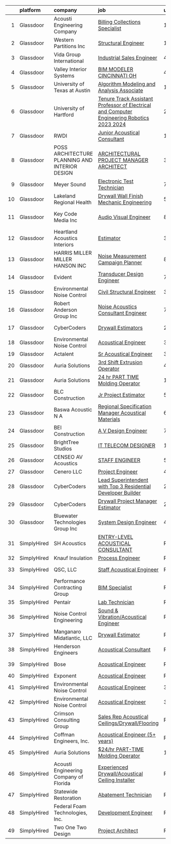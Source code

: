 

|    | platform    | company                                          | job                                                                                                                                                                                                                                                                                                                                                                                                                                                                                                                                                                                                                                                                                                                                                                                                                                                                                                                                                                                                                                                                                                                                                                                                                                                                                                                                                                                                                 | update_time   | location              |
|---:|:------------|:-------------------------------------------------|:--------------------------------------------------------------------------------------------------------------------------------------------------------------------------------------------------------------------------------------------------------------------------------------------------------------------------------------------------------------------------------------------------------------------------------------------------------------------------------------------------------------------------------------------------------------------------------------------------------------------------------------------------------------------------------------------------------------------------------------------------------------------------------------------------------------------------------------------------------------------------------------------------------------------------------------------------------------------------------------------------------------------------------------------------------------------------------------------------------------------------------------------------------------------------------------------------------------------------------------------------------------------------------------------------------------------------------------------------------------------------------------------------------------------|:--------------|:----------------------|
|  1 | Glassdoor   | Acousti Engineering Company                      | [Billing   Collections Specialist](https://www.glassdoor.com/partner/jobListing.htm?pos=122&ao=1136043&s=58&guid=0000018311b8e4fe8304f1cf244e5429&src=GD_JOB_AD&t=SR&vt=w&ea=1&cs=1_5fc0b5f5&cb=1662449673793&jobListingId=1008096473604&jrtk=3-0-1gc8rhp95jc8m801-1gc8rhp9n2cgp000-ae562c08abbb0794-)                                                                                                                                                                                                                                                                                                                                                                                                                                                                                                                                                                                                                                                                                                                                                                                                                                                                                                                                                                                                                                                                                                              | 10d           | Orlando, FL           |
|  2 | Glassdoor   | Western Partitions  Inc                          | [Structural Engineer](https://www.glassdoor.com/partner/jobListing.htm?pos=121&ao=1136043&s=58&guid=0000018311b8e4fe8304f1cf244e5429&src=GD_JOB_AD&t=SR&vt=w&ea=1&cs=1_d49ec4d8&cb=1662449673793&jobListingId=1008089031443&jrtk=3-0-1gc8rhp95jc8m801-1gc8rhp9n2cgp000-c55abb4bb837984d-)                                                                                                                                                                                                                                                                                                                                                                                                                                                                                                                                                                                                                                                                                                                                                                                                                                                                                                                                                                                                                                                                                                                           | 13d           | Portland, OR          |
|  3 | Glassdoor   | Vida Group International                         | [Industrial Sales Engineer](https://www.glassdoor.com/partner/jobListing.htm?pos=107&ao=1110586&s=58&guid=0000018311b8e4fe8304f1cf244e5429&src=GD_JOB_AD&t=SR&vt=w&ea=1&cs=1_4466ed12&cb=1662449673792&jobListingId=1008111180203&cpc=723ADC3DFE402989&jrtk=3-0-1gc8rhp95jc8m801-1gc8rhp9n2cgp000-45ea590a11d36c19--6NYlbfkN0BKh1GfjG2GgaweCGwRilhKqgQKQyGWwoUkATQ-Al_G5lMZaAAyGkry29crxpYVDw2smx5vOMK2DdRc0hXkJn9mO1yeXw5Z4yiHqiKVai_-9oyhLah3zUuXSCNkcEtYyU_QDCB191cXXHETPAK-xCWV0Oc6TCALtN7vd5YSsFzsLKy4_Kyy-Cm-6k8bjFeVc2EZsYSwRp_Iv72v3VVJ23p0HMbslHiCy0jynPblU4Bg31dIYn9h3zdni52kOAbIsYSvLGyvrO1C2j4-h4RzTwQSs072W-ioiPD_jMdk5q1SIIe2Ug5F84_fnxjWTMwYIA8kGf0gVwouJu5hcvM3uWfzNQ98O2VcAzdJUEZ1YZ9sVMP7Wa2cWwDdKyg5KdfP-HKWm0SPefQJQB-EDZJQI_aPSpWCE0zjXNxu0UJq6v7Qg5XrUjnCPC6uiUG6QmkuvRPx3X9sbFMWJfFSzlpxUxz2ohHfb55POsrq4ys2nQtFhLGX5dTGqEPbXjAPJe2WcSk%3D)                                                                                                                                                                                                                                                                                                                                                                                                                                                                                                                                                  | 4d            | Texas                 |
|  4 | Glassdoor   | Valley Interior Systems                          | [BIM MODELER  CINCINNATI  OH](https://www.glassdoor.com/partner/jobListing.htm?pos=128&ao=1136043&s=58&guid=0000018311b8e4fe8304f1cf244e5429&src=GD_JOB_AD&t=SR&vt=w&ea=1&cs=1_9c02dba2&cb=1662449673794&jobListingId=1008110216426&jrtk=3-0-1gc8rhp95jc8m801-1gc8rhp9n2cgp000-e6d99eb67944afce-)                                                                                                                                                                                                                                                                                                                                                                                                                                                                                                                                                                                                                                                                                                                                                                                                                                                                                                                                                                                                                                                                                                                   | 4d            | Cincinnati, OH        |
|  5 | Glassdoor   | University of Texas at Austin                    | [Algorithm Modeling and Analysis Associate](https://www.glassdoor.com/partner/jobListing.htm?pos=111&ao=1136043&s=58&guid=0000018311b8e4fe8304f1cf244e5429&src=GD_JOB_AD&t=SR&vt=w&cs=1_631a59e1&cb=1662449673792&jobListingId=1008091095053&jrtk=3-0-1gc8rhp95jc8m801-1gc8rhp9n2cgp000-8679523b03c50c2e-)                                                                                                                                                                                                                                                                                                                                                                                                                                                                                                                                                                                                                                                                                                                                                                                                                                                                                                                                                                                                                                                                                                          | 12d           | Austin, TX            |
|  6 | Glassdoor   | University of Hartford                           | [Tenure Track Assistant Professor of Electrical and Computer Engineering  Robotics   2023 2024 ](https://www.glassdoor.com/partner/jobListing.htm?pos=115&ao=1136043&s=58&guid=0000018311b8e4fe8304f1cf244e5429&src=GD_JOB_AD&t=SR&vt=w&cs=1_f089b916&cb=1662449673793&jobListingId=1008115321804&jrtk=3-0-1gc8rhp95jc8m801-1gc8rhp9n2cgp000-bc0c8d21b4a7b663-)                                                                                                                                                                                                                                                                                                                                                                                                                                                                                                                                                                                                                                                                                                                                                                                                                                                                                                                                                                                                                                                     | 2d            | West Hartford, CT     |
|  7 | Glassdoor   | RWDI                                             | [Junior Acoustical Consultant](https://www.glassdoor.com/partner/jobListing.htm?pos=114&ao=1136043&s=58&guid=0000018311b8e4fe8304f1cf244e5429&src=GD_JOB_AD&t=SR&vt=w&cs=1_16191bb4&cb=1662449673793&jobListingId=1008095710419&jrtk=3-0-1gc8rhp95jc8m801-1gc8rhp9n2cgp000-07c089a257a0174e-)                                                                                                                                                                                                                                                                                                                                                                                                                                                                                                                                                                                                                                                                                                                                                                                                                                                                                                                                                                                                                                                                                                                       | 11d           | Los Angeles, CA       |
|  8 | Glassdoor   | POSS ARCHITECTURE   PLANNING AND INTERIOR DESIGN | [ARCHITECTURAL PROJECT MANAGER ARCHITECT](https://www.glassdoor.com/partner/jobListing.htm?pos=127&ao=1136043&s=58&guid=0000018311b8e4fe8304f1cf244e5429&src=GD_JOB_AD&t=SR&vt=w&cs=1_e28f4cfb&cb=1662449673794&jobListingId=1008114320734&jrtk=3-0-1gc8rhp95jc8m801-1gc8rhp9n2cgp000-b76d6930555d0c46-)                                                                                                                                                                                                                                                                                                                                                                                                                                                                                                                                                                                                                                                                                                                                                                                                                                                                                                                                                                                                                                                                                                            | 3d            | Aspen, CO             |
|  9 | Glassdoor   | Meyer Sound                                      | [Electronic Test Technician](https://www.glassdoor.com/partner/jobListing.htm?pos=119&ao=1136043&s=58&guid=0000018311b8e4fe8304f1cf244e5429&src=GD_JOB_AD&t=SR&vt=w&ea=1&cs=1_7b88b737&cb=1662449673793&jobListingId=1008102545954&jrtk=3-0-1gc8rhp95jc8m801-1gc8rhp9n2cgp000-0240b5136e0e84ff-)                                                                                                                                                                                                                                                                                                                                                                                                                                                                                                                                                                                                                                                                                                                                                                                                                                                                                                                                                                                                                                                                                                                    | 7d            | Berkeley, CA          |
| 10 | Glassdoor   | Lakeland Regional Health                         | [Drywall Wall Finish Mechanic   Engineering](https://www.glassdoor.com/partner/jobListing.htm?pos=113&ao=1136043&s=58&guid=0000018311b8e4fe8304f1cf244e5429&src=GD_JOB_AD&t=SR&vt=w&ea=1&cs=1_a4ee147f&cb=1662449673793&jobListingId=1008105991833&jrtk=3-0-1gc8rhp95jc8m801-1gc8rhp9n2cgp000-b499d157572859d4-)                                                                                                                                                                                                                                                                                                                                                                                                                                                                                                                                                                                                                                                                                                                                                                                                                                                                                                                                                                                                                                                                                                    | 5d            | Lakeland, FL          |
| 11 | Glassdoor   | Key Code Media  Inc                              | [Audio Visual Engineer](https://www.glassdoor.com/partner/jobListing.htm?pos=118&ao=1136043&s=58&guid=0000018311b8e4fe8304f1cf244e5429&src=GD_JOB_AD&t=SR&vt=w&ea=1&cs=1_cba21136&cb=1662449673793&jobListingId=1008099030100&jrtk=3-0-1gc8rhp95jc8m801-1gc8rhp9n2cgp000-7b5cc27cc7ead39e-)                                                                                                                                                                                                                                                                                                                                                                                                                                                                                                                                                                                                                                                                                                                                                                                                                                                                                                                                                                                                                                                                                                                         | 8d            | San Francisco, CA     |
| 12 | Glassdoor   | Heartland Acoustics   Interiors                  | [Estimator](https://www.glassdoor.com/partner/jobListing.htm?pos=124&ao=1136043&s=58&guid=0000018311b8e4fe8304f1cf244e5429&src=GD_JOB_AD&t=SR&vt=w&ea=1&cs=1_6ba67bdf&cb=1662449673794&jobListingId=1008114177094&jrtk=3-0-1gc8rhp95jc8m801-1gc8rhp9n2cgp000-43bd8547d59ceb82-)                                                                                                                                                                                                                                                                                                                                                                                                                                                                                                                                                                                                                                                                                                                                                                                                                                                                                                                                                                                                                                                                                                                                     | 3d            | Carlsbad, CA          |
| 13 | Glassdoor   | HARRIS MILLER MILLER   HANSON INC                | [Noise Measurement Campaign Planner](https://www.glassdoor.com/partner/jobListing.htm?pos=126&ao=1136043&s=58&guid=0000018311b8e4fe8304f1cf244e5429&src=GD_JOB_AD&t=SR&vt=w&ea=1&cs=1_6af94742&cb=1662449673794&jobListingId=1008098998956&jrtk=3-0-1gc8rhp95jc8m801-1gc8rhp9n2cgp000-6aad54f1ed0bc8ab-)                                                                                                                                                                                                                                                                                                                                                                                                                                                                                                                                                                                                                                                                                                                                                                                                                                                                                                                                                                                                                                                                                                            | 8d            | Remote                |
| 14 | Glassdoor   | Evident                                          | [Transducer Design Engineer](https://www.glassdoor.com/partner/jobListing.htm?pos=123&ao=1136043&s=58&guid=0000018311b8e4fe8304f1cf244e5429&src=GD_JOB_AD&t=SR&vt=w&cs=1_94c4b3e8&cb=1662449673794&jobListingId=1008100786041&jrtk=3-0-1gc8rhp95jc8m801-1gc8rhp9n2cgp000-324aca9961da9291-)                                                                                                                                                                                                                                                                                                                                                                                                                                                                                                                                                                                                                                                                                                                                                                                                                                                                                                                                                                                                                                                                                                                         | 7d            | State College, PA     |
| 15 | Glassdoor   | Environmental Noise Control                      | [Civil Structural Engineer](https://www.glassdoor.com/partner/jobListing.htm?pos=104&ao=1110586&s=58&guid=0000018311b8e4fe8304f1cf244e5429&src=GD_JOB_AD&t=SR&vt=w&ea=1&cs=1_ae7b359f&cb=1662449673792&jobListingId=1008114581168&cpc=F4333377EDC1BC7E&jrtk=3-0-1gc8rhp95jc8m801-1gc8rhp9n2cgp000-51696b7ba980814e--6NYlbfkN0A1Hx1H8Z_ZGf51L8iwGP-htVtHzPykBAmnYM3BEYS-Bkshpzqr-5Yf0xLfVPFox0e9oxBJ2QW4CF2HJq3b4G1yhO-Hr7ysfGF9BOcKSyVaE0TV3yfHPZoX_vuauGu05fDhyVkxa1zXx-Vn-Fzd4yD80S1nIXj9v02OKjlJ4Mgpo-FlCwXpqNajsSbwKF2WKrEO-9e8CEkE8tnYJtfJHNodrY49Jy8JUlaMbWrJ5ik_l8cziXVPoyS9uPYr9DK6HV5lo-I3JaWghsXZ3sWjYPY07P-Fsh-EADUHhqiSbE_6fjnZflqEOZPq9okz2o-Rk8sW0HvRJk2CLNgstQvzgFKv-3O9ZcCpjzBUvMUnqAIeqqnBBKBR2hrtJoXB0YsgabcrH--6LZMxuj0Z6LkG3w35BzxEIaMRHtizWHSmqhNiOYELhXTKZVY9Tfu8OEtQBOjuiRnrpSqFHL-jOg2ZI0strp6ps4XnxQSLgIqlCzyP7sluql0Bn09tAP7xcxm386ZwDDv9nHC6Lw%3D%3D)                                                                                                                                                                                                                                                                                                                                                                                                                                                                                                                                    | 3d            | Hawthorne, CA         |
| 16 | Glassdoor   | Robert Anderson Group Inc                        | [Noise   Acoustics Consultant Engineer](https://www.glassdoor.com/partner/jobListing.htm?pos=102&ao=1110586&s=58&guid=0000018311b8e4fe8304f1cf244e5429&src=GD_JOB_AD&t=SR&vt=w&ea=1&cs=1_c343908c&cb=1662449673792&jobListingId=1008101224621&cpc=16C99676026A3978&jrtk=3-0-1gc8rhp95jc8m801-1gc8rhp9n2cgp000-ac11c0a6b1039bae--6NYlbfkN0A_PVVaIq5ZBfk2OVsW5d5Ij-TN7VMz6GqZd4dEnJlZLzBz5Z0KE_3MGK20YDRG_5fmy81rMtMIYaA3IRDvBOngCm5i4F-ztfhj-8b7Qu1kXMZ96LWkULv_iHI4ra_8xmNUcjoLds0EPwhqIyni1yQjhmXM7rgMi1bOqsuCNjj70uuRSRbEUiRceg2eXVPBDoiGJJ-FQf5C_ok8BdBf9QFWNwbNzMhnDQOkSKqgmTzX9Gu33q2Fj7U8uutbvd25QD8QxT5MJz1a0Aggo9YQfOGQHFZdbBGjgIKs31FEG3w1tmUC8se2WvEw6H6umQHUORKBgkN_SR1piIYftIyvoVRlVkyrb4-xx93TutPkQdbQhoYyWIHCBz3ZYPXjYeIL-LkNrjb5YiF2J0UJXU0ec3OEa9ljUFEYOe67NXeCVvvGO7SaJ0TwcerYbLIWluDL8iWU1DUfzcuwx4RxlOSkiY9_K-wOyd6eePg2qGXdw1hUJMmxhDAwWvjKR0Lai0Uc8dBeghbeNkJMRjpYRPPLF97I)                                                                                                                                                                                                                                                                                                                                                                                                                                                                                                                    | 7d            | Dearborn, MI          |
| 17 | Glassdoor   | CyberCoders                                      | [Drywall Estimators](https://www.glassdoor.com/partner/jobListing.htm?pos=108&ao=1110586&s=58&guid=0000018311b8e4fe8304f1cf244e5429&src=GD_JOB_AD&t=SR&vt=w&ea=1&cs=1_9b07b817&cb=1662449673792&jobListingId=1008115942391&cpc=47CFDC01B3F81FAC&jrtk=3-0-1gc8rhp95jc8m801-1gc8rhp9n2cgp000-aae953fc43bfb20c--6NYlbfkN0CpFJQzrgRR8WqXWK1qKKEqALWJw739KlKqr2H-MSI4eoBlI4EFrmor2FYZMP3muM12-TXueB1jDQQJeEvs_GrnzJqFgMVkdM4EeLOs10BtJv6YowixGuSZGjHuJ2FqnQDBIGBB3vurUbQzIEEsFArf_8B1e86IDly9jmJeWcU83znE2c-ZsvJrYTpKmGJJwZfJJBCn86TGAe_xeWI1guMmNkwYIcLIeHNsoxgpc4xRc5eKKikyEeuf9mDXw1yNwFLwTDhVIeOtbIVROXfhYX4gh2LhKzdhWlwcWBSQYwTWLztRvc3qOmwxxDXca4HUDsHp3HUILkBwha9iZgSK4_8bDhmHmp6zXpq-GjYZqU-qD42iiCwO2CdHv3RHOleDWC44kSx2n8NuB-6_LsG_SDuOkVDfhtgLvpcLi7Nako2RwMXWKFqGshNChiU0GFj39x9Redv_03p9dX1Pn0uE9M6I13WnIVDNWXTUx_fPni8I1MlpDvDeAtoiB8Wr6mW7zChTOHXKffujn1XE9P9ZW5b2D98RLg7ShG8tuBEj1Je9zVZP_zQrTKD3BIjJ0i2IDG559jDK2RcsLRO6DFSKSQsjRLfw3MCKPgKh8UM4CnQ90-XpmtYLoxxDvfpX0SXMw8Ef47-iIjj280TyWiy2UrhEu8VX28OeNhNKeVnCpA3Lqys5HymLGvKXbuKBgWs9_SukydpsAW7Dn7xe_jbiNZbEn6iuEXMTxysIXIMl4n1HL2_hqCe9pYeC_3iZcy66B3gQPQZdUTrGiRNXcrJ75BzpfGspb88cVoeRzju_R2fsiaMTs1hjART6wvFqLBfoKiIwBSDXeMHpBYTFSTdFuosukVLDqXYQMrSYMzaS5klRw0KUdn2okRolOU_jRcoWiqn2xumqA5lBNF2Am0x76hMdayfufm6NZCI6DEPR6YaMYccaCTusTjOlF_vsxeB3xyhnNna3UCFaaTDHyWks1ig-6XvQsrL5dxA%3D)                                                         | 2d            | Beltsville, MD        |
| 18 | Glassdoor   | Environmental Noise Control                      | [Acoustical Engineer](https://www.glassdoor.com/partner/jobListing.htm?pos=105&ao=1110586&s=58&guid=0000018311b8e4fe8304f1cf244e5429&src=GD_JOB_AD&t=SR&vt=w&ea=1&cs=1_d2c3ec3e&cb=1662449673792&jobListingId=1008114309311&cpc=32EE424DE2B657EB&jrtk=3-0-1gc8rhp95jc8m801-1gc8rhp9n2cgp000-84d61b4ca3869b3f--6NYlbfkN0A1Hx1H8Z_ZGf51L8iwGP-htVtHzPykBAmnYM3BEYS-Bkshpzqr-5YfE485UQbawdsKbmHJOR9O7YrIPH1DBgxh64swQBWAYjBs49Zort5YOdoGy_4_4Kpav4kDy4KLKhzM9WPrpHIfmBl4Y2ed0hhWzN0SCiFkIMQNsGHgZUpS-SZGpirGqtzC4nYB5Xu3Fd5ZkzofZo5eNlOGWY7Ti6v8sQgXg1-YrBiIdarRpksmVm2KYCl89-bbbqTr4lWk49UK3YuitazpqpeCrD3zbfbzgne2pt8zNBlBjaAUTAFlBgUvZ3WcVBM-X5PcPHFGJkFKlAraP_EIxwntQjzs6zwtvzKVz1wGHfxdUSxfwGQuOFdh7XYBtR7lrH6iNihm0hi-sKb0Ff1BXabM6t6JTsv6U5t7fpaKWfdnfq8g92MC9MtFttutBrmbI__X7GwgUz8-MFPHNI6LftPIy9_Y5uHEaUVFt78aeAqBab5JCWybeUgIYDhOlIdHe0OJhMq0UfUF94MJMMSn5A%3D%3D)                                                                                                                                                                                                                                                                                                                                                                                                                                                                                                                                          | 3d            | Hawthorne, CA         |
| 19 | Glassdoor   | Actalent                                         | [Sr Acoustical Engineer](https://www.glassdoor.com/partner/jobListing.htm?pos=106&ao=1110586&s=58&guid=0000018311b8e4fe8304f1cf244e5429&src=GD_JOB_AD&t=SR&vt=w&ea=1&cs=1_bca26ef2&cb=1662449673792&jobListingId=1008114848431&cpc=56C4EA4A1A191A49&jrtk=3-0-1gc8rhp95jc8m801-1gc8rhp9n2cgp000-3d7b00e37e2d442a--6NYlbfkN0ChYVx_I3yfZ_JDY3EFoivtqvi_stwnZ_kRt8Dowt_l_d1ydueao4NE-oUleRJ4yhjPp1siZD5EE9ZDun2UPsTnlwO4WbhFG2DGXciWZZkAveZ3a2Kg-elVAsGDOg_OBrXsfkgZfBIhew37BJDW6n78ukRjo-Mx7IEcEOSFC-Lw3tSjDcuNNLVMYJxNcFo5KWRt2Ek5ARlFkzXOV_TD_6ERCvDdSQIIKLorSoeSXmRH-tbv5eHSCBcJsn3cl92aaEm98NyfBRfsTU7kB6WoaSVXh7WGW4iW2nAEBePOPyZmGdyU0UWhCVB9eahfn22T-hMI-sKpVATdTYx08vGphwuqNho_yE17jfWUgmVg98PIpNrQki8FfLUeulzQPcIgcfq6CxmpHYqtYoteDbvPpktJ4Hh58hqN9uTt_RUkJXfLso9TRTEdqiKlOaXG17U7f-H9y--Z3oBLAbc6OSyCqdRV1s2A4uR75IuXnVjXfNf-Kuf9uMalRRwjv2evw9saIfTL_BEldfIx1M4wwUSFCRJHwbkBJ9s_DvfjQXG5iDFH_LJs7DAvEyXEHORiMvxnGaqd4ocUEBLtJphS8IIScxWhTv5pOiFpkMzu4GPK5KBBPhx_SdEs450mItTxviD0T75RanzIyGlEyLxGWF_EOOXzdlQqvfGaiPtfUcG0bkYSe3zE4CsQgxHiRnS8rMy42V4GgjoOU7ozO6wNZjv1RsUPqjWKwAcNZJTwQ40Ahe4bDXXQEEmuTV7BGbDg3lfpz8I2pXQjmjgDPyqoMaLKTac0pF6kuzCu3eZnYL4W-Hnn6okxunJxHag5QxP0tblhDyGFlNpcxLEg6aw002C6gSfV1qfHwnavX71X80Eee4zYTah24MuXBjdtqMVfXVS2vdpRqH52UqQgmSyyJmczTJ4JzDVm7p-OKPDwKBHfK9_dG7ulnQAUcxm8SBq5pukmvdnLLbin3l_PZ6ImjBFoXvOile4ibwmAG9k%3D)                                                     | 3d            | Chester, PA           |
| 20 | Glassdoor   | Auria Solutions                                  | [3rd Shift   Extrusion Operator](https://www.glassdoor.com/partner/jobListing.htm?pos=120&ao=1136043&s=58&guid=0000018311b8e4fe8304f1cf244e5429&src=GD_JOB_AD&t=SR&vt=w&ea=1&cs=1_2a757d8e&cb=1662449673793&jobListingId=1008111180747&jrtk=3-0-1gc8rhp95jc8m801-1gc8rhp9n2cgp000-9258f60d4a8fc81c-)                                                                                                                                                                                                                                                                                                                                                                                                                                                                                                                                                                                                                                                                                                                                                                                                                                                                                                                                                                                                                                                                                                                | 4d            | Old Fort, NC          |
| 21 | Glassdoor   | Auria Solutions                                  | [ 24 hr PART TIME Molding Operator](https://www.glassdoor.com/partner/jobListing.htm?pos=112&ao=1136043&s=58&guid=0000018311b8e4fe8304f1cf244e5429&src=GD_JOB_AD&t=SR&vt=w&ea=1&cs=1_8ef6c712&cb=1662449673793&jobListingId=1008094293778&jrtk=3-0-1gc8rhp95jc8m801-1gc8rhp9n2cgp000-85d63ee4bbf5b35f-)                                                                                                                                                                                                                                                                                                                                                                                                                                                                                                                                                                                                                                                                                                                                                                                                                                                                                                                                                                                                                                                                                                             | 11d           | Old Fort, NC          |
| 22 | Glassdoor   | BLC Construction                                 | [Jr Project Estimator](https://www.glassdoor.com/partner/jobListing.htm?pos=125&ao=1136043&s=58&guid=0000018311b8e4fe8304f1cf244e5429&src=GD_JOB_AD&t=SR&vt=w&ea=1&cs=1_52d1b653&cb=1662449673794&jobListingId=1008108151058&jrtk=3-0-1gc8rhp95jc8m801-1gc8rhp9n2cgp000-28c3fc40f37e1cfa-)                                                                                                                                                                                                                                                                                                                                                                                                                                                                                                                                                                                                                                                                                                                                                                                                                                                                                                                                                                                                                                                                                                                          | 5d            | Elk Grove Village, IL |
| 23 | Glassdoor   | Baswa Acoustic N A                               | [Regional Specification Manager  Acoustical Materials](https://www.glassdoor.com/partner/jobListing.htm?pos=103&ao=1110586&s=58&guid=0000018311b8e4fe8304f1cf244e5429&src=GD_JOB_AD&t=SR&vt=w&ea=1&cs=1_06e95674&cb=1662449673792&jobListingId=1008104081546&cpc=8638028904E281F4&jrtk=3-0-1gc8rhp95jc8m801-1gc8rhp9n2cgp000-5f00a2150d5efaa0--6NYlbfkN0Dx3r3E47sSe5bB3PIy1uzBZvlB7xy2NhfhZMlxQTsxrNa0Ra0TjSXs-v8p2YW1wEfhXL2T0q4rCuBmMFH1h3SUMfDtMN1KyUkLX7S8wEAkVCfPH4bumK5Hmtl85Ffgje2OK08G0yuUXEp-dgBxf271IPX9g0CR74DbsJ2vAdNBi9zUtVkZjVzNtCMUkCnHkiUb4PTShR85xhvyaZcnNT-I6b8pE5r911YsN4CpqetjeIb1Bq_xWKi3NfT9-84XXYSdOqKct9POEDAU3HzSGsSltqn75OfWwbfStbCA9JPZOauFJyYwWqLL5QmCYSiz1bTjVjsNKtRbn1G8mvj2ftzLSI17OAAzqoykV4In73v9uYpeJgvWcEK6nbk5Avp6MvDQaUgETVsr5Fh4jTrvPqD_MUmLOJ4lLEEUrE7nzSz2P-Z9H8-aRPN8C1xB0KmVUFv2Z3fofWURzulY4ZYLfZsuFgAr0XywCDnN-JlG8V27j5mCvaJ3iPXoPevIkyyE6_OwOwgsS5VPAw%3D%3D)                                                                                                                                                                                                                                                                                                                                                                                                                                                                                                         | 6d            | Dallas, TX            |
| 24 | Glassdoor   | BEI Construction                                 | [A V Design Engineer](https://www.glassdoor.com/partner/jobListing.htm?pos=116&ao=1136043&s=58&guid=0000018311b8e4fe8304f1cf244e5429&src=GD_JOB_AD&t=SR&vt=w&ea=1&cs=1_015cd053&cb=1662449673793&jobListingId=1008102506217&jrtk=3-0-1gc8rhp95jc8m801-1gc8rhp9n2cgp000-448d073c4f5211f0-)                                                                                                                                                                                                                                                                                                                                                                                                                                                                                                                                                                                                                                                                                                                                                                                                                                                                                                                                                                                                                                                                                                                           | 7d            | San Leandro, CA       |
| 25 | Glassdoor   | BrightTree Studios                               | [IT TELECOM DESIGNER](https://www.glassdoor.com/partner/jobListing.htm?pos=130&ao=1136043&s=58&guid=0000018311b8e4fe8304f1cf244e5429&src=GD_JOB_AD&t=SR&vt=w&cs=1_df4d3960&cb=1662449673794&jobListingId=1008094448102&jrtk=3-0-1gc8rhp95jc8m801-1gc8rhp9n2cgp000-7c65b7f72f8ef648-)                                                                                                                                                                                                                                                                                                                                                                                                                                                                                                                                                                                                                                                                                                                                                                                                                                                                                                                                                                                                                                                                                                                                | 11d           | Warrendale, PA        |
| 26 | Glassdoor   | CENSEO AV Acoustics                              | [STAFF ENGINEER](https://www.glassdoor.com/partner/jobListing.htm?pos=117&ao=1136043&s=58&guid=0000018311b8e4fe8304f1cf244e5429&src=GD_JOB_AD&t=SR&vt=w&cs=1_e55d80ff&cb=1662449673793&jobListingId=1008105568291&jrtk=3-0-1gc8rhp95jc8m801-1gc8rhp9n2cgp000-031d41aefe22ab18-)                                                                                                                                                                                                                                                                                                                                                                                                                                                                                                                                                                                                                                                                                                                                                                                                                                                                                                                                                                                                                                                                                                                                     | 5d            | Hawaii                |
| 27 | Glassdoor   | Cenero  LLC                                      | [Project Engineer](https://www.glassdoor.com/partner/jobListing.htm?pos=101&ao=1110586&s=58&guid=0000018311b8e4fe8304f1cf244e5429&src=GD_JOB_AD&t=SR&vt=w&ea=1&cs=1_a1c55fe7&cb=1662449673791&jobListingId=1008110791621&cpc=6A7555B79A28284B&jrtk=3-0-1gc8rhp95jc8m801-1gc8rhp9n2cgp000-cbff3c187c57008b--6NYlbfkN0Dyh_9pVTOrbB7_YOS-XjJrOhS2yCgu89DPKXDDWkMHIfVs57qoazPq05j7m-1-fsAlz7VZIIL5tFAFjSdKaYtKmy7XgxctO2reQDFYKQpIuyV01Fa6oxzWrFRPkUq9Tmdg9g0Y-2ZHvf5xHpshpThYWMRyI-22cDG5zOJxOYsU1jV7pR3NG1sAbrutLi44x6E8XFf0tu1rOUQyqS_Jl_dIPV0Lj85HjMCT3wcBERBV7IjUyoM8NgSwjQkwTg1cMOQZ_JAYoQZy5Io-2HhiZC0nkUYiW3TZVWmmMLACIbWTkVQpYLePopKlnNy5hC4WiCzBYd4-qLPUMbKIroJ52i1PtZdwGZMe8Z3wSoKX-jVtZXJsPsheLHnvoTK00hDHqpCeAkLPDhytkHMdoBuZOGL-a4T5xeVETpWHWds6NqrxZzjSZOmGhtpH49HJuVh2KxEjLcLT1QhOKNTe83OUqHTc1Y6fAXGQAT6jvY_hWSHyVvQsWSc3s6hos0KCbJW25TYP7o_JJmTRERibV3KIwi5_)                                                                                                                                                                                                                                                                                                                                                                                                                                                                                                                                         | 4d            | Malvern, PA           |
| 28 | Glassdoor   | CyberCoders                                      | [Lead Superintendent with Top 3 Residential Developer Builder](https://www.glassdoor.com/partner/jobListing.htm?pos=110&ao=1110586&s=58&guid=0000018311b8e4fe8304f1cf244e5429&src=GD_JOB_AD&t=SR&vt=w&ea=1&cs=1_efae1a9f&cb=1662449673793&jobListingId=1008118857991&cpc=654405A9B1E0A9F5&jrtk=3-0-1gc8rhp95jc8m801-1gc8rhp9n2cgp000-512be31d0576c9f0--6NYlbfkN0CpFJQzrgRR8WqXWK1qKKEqALWJw739KlKqr2H-MSI4eoBlI4EFrmor2FYZMP3muM2jIErn2TD3DcwpDIDmIH0XV5DKs64nHVkjTiQ6DFQLUkxT0-O7CMpWeHdsm_b9pevLbTOr7lxc5Xk6acIV-cvoiujY95zto5Byi2Yn0joPV1Lp_B-d_K44aHsqWrH8Yd-DdPUycf40DkmwOGp8oqSgLHBx4ooSt-rP_EWpi4ydJNVqLoEa12LZ4xrHxfuXKPVct1BbrrakPCvS-LMSrYZXulNU7hxsv7SBbI3p7YlK-lcw6uw33kyfuGy265AQh_TkY449S3wl3WU88JVfn27c5AR2JpEM6QueYWejh45IL9qvuvosuPVXRzGJGyoxQPa0IseKqzjl8GTiaKdyEJGSbkkGblxpIk_ye4JOhlRXi_LobYDSjgLF1LN1TN6STGHT2aUv5tHuYACtR_MrxdPLb5EYpto2cRr3QnTtwljZ4a_fQ9xuDbnO6yXLnwtKuLQHU8lHhnCYRbYL3zMglo1v7L2yfAZKSlgTWhhlFc_wEJwwFR8e2F1BISK3COx7Ufy17gLnS5PdfrfhQRTVDxEzpSHGvbIRDO4q4fm6l3cDFesjiXV5MBdShu0SBunevMNlIgcHDRMl4hS4mgEhw_WZ0Gi-E0F2vSozLgB7EwfItkMKkjAk7a4OVfMoTDTlbHZu2GH-zCpXSfA_S1UDqCaQSxGH5hzFOAeRDcAtZ2w54k3fNO8yTRbijnM4ho2_ihdaKZpcJjs9n2dMu8VYVvjN13DILR9_KG1Jyhy227QfM2bIT1UWphuKttn7A7xU9jfGT8DoeT6yBU8vYXhYz_dbfIQ7_1r_oOGYaRtSYOG7hIMul8xO7djNbFRxur3al6jhX3VCN7sQ5C2fhlt8zC-Dma3yodhaiPQDf9G_2td7OjWxW4D98b5w36saoG4Sdhtek_S-5vOphyJTvVrG1hBXu33cpD44ujx5riofFsrjrQ%3D%3D) | 24h           | Portland, OR          |
| 29 | Glassdoor   | CyberCoders                                      | [Drywall Project Manager Estimator](https://www.glassdoor.com/partner/jobListing.htm?pos=109&ao=1110586&s=58&guid=0000018311b8e4fe8304f1cf244e5429&src=GD_JOB_AD&t=SR&vt=w&ea=1&cs=1_d59b3f80&cb=1662449673792&jobListingId=1008118857769&cpc=FB7E4A1762AE5BEC&jrtk=3-0-1gc8rhp95jc8m801-1gc8rhp9n2cgp000-727bb83200b80a21--6NYlbfkN0CpFJQzrgRR8WqXWK1qKKEqALWJw739KlKqr2H-MSI4eoBlI4EFrmor2FYZMP3muM2jIErn2TD3DRl3VZwWWXkp17JiT3f15ok9UUXLN5vdjK23sJDiKEUKIo02M7reHGZqTCTSpKkswuTYZUdLmWTSL1AGPlFiGP6KRgn9puh5tYgkPu1HTlThq7maWFSqKnAymGYSzpAAvqMZvUvAkYUvHzsrcye_B5zOSMukJuo3QniTqcR4x4EAa_Gj7A-lItVb3z-xFVCTtwdPyqkFANhgS6Wv8LN1ey_OaArqlfPS4kkvudK52I_2Dbhl_nkYtFJXiG-4d5j5LEaKrF1WM29jpHpQ0E94wEFzx8UCyGiyaXt-UX1l9QUxHtnxn96cgd0RmOvwD9pH-wypgvlFGhnJd0iLNBhhDaWpqNzICmnh_hKIfnsqcKZ1hcI5sA9N2SnrhG2WRjwawrpDQ1-L71q_43Uc0Y0jltrY3mMaFUZRubEwt-qsKZtG4q7S4knKJ_B88Gy5Qt-5EeuFTUiBwi0l5m51wTglEB20UBasIDczQsTarEzXn5CzaGFRuB0Yr0bEydYn9GdCrVegOrx19P6BMBvzt99SlucP1Ks5m6lbSVu661dFgKeRTHZ6XZUwwkJHbH1gK1LAPe5QGOgy3GhFpvMAM-C3aidJD5CQ-s-6FqSD2EJzEYQX_jelu8J4CxRPmjtdMpEyer3-wr6lJngztlhz5oAYfXLD6um2pCBe3jNu6B8dUZZxkciiEePRTbpz4LZSO9yVGyxZg5Hnp_dkqXc70XWbv3O0gXau6dGi6J7q-xXWbR23eLD1TX70K4GjVMljNZy4dhihjAIBRtfgZPqaDOdou-raVz28DwfAsqahp6eNq8RS-uibjjCxWQ91JymIboweTQJD5cjGIMgje8l8U3aQ_-nu95ZQb9BDU9dkdZnQ31OALDsdaaF0Mne3t6J_YXUMAprWXoPXn4gFRbXPgshersugslmMm4tBSg%3D%3D)                            | 24h           | San Diego, CA         |
| 30 | Glassdoor   | Bluewater Technologies Group  Inc                | [System Design Engineer](https://www.glassdoor.com/partner/jobListing.htm?pos=129&ao=1136043&s=58&guid=0000018311b8e4fe8304f1cf244e5429&src=GD_JOB_AD&t=SR&vt=w&ea=1&cs=1_a671b58c&cb=1662449673794&jobListingId=1008111491174&jrtk=3-0-1gc8rhp95jc8m801-1gc8rhp9n2cgp000-5d3d431a0b847330-)                                                                                                                                                                                                                                                                                                                                                                                                                                                                                                                                                                                                                                                                                                                                                                                                                                                                                                                                                                                                                                                                                                                        | 4d            | Indianapolis, IN      |
| 31 | SimplyHired | SH Acoustics                                     | [ENTRY-LEVEL ACOUSTICAL CONSULTANT](https://www.simplyhired.com/job/66OLpf9flm8y90TZ8VZNJA87bhrU_jlUBDU40TZq3H5URx5ogv_KYQ?q=acoustical+engineering)                                                                                                                                                                                                                                                                                                                                                                                                                                                                                                                                                                                                                                                                                                                                                                                                                                                                                                                                                                                                                                                                                                                                                                                                                                                                | Recently      | Milford, CT           |
| 32 | SimplyHired | Knauf Insulation                                 | [Process Engineer](https://www.simplyhired.com/job/sBHk0LQcNPNOkQ75JXW12JK_j3NX6mGLC5-lalSfq7StKKDrrxzgsQ?q=acoustical+engineering)                                                                                                                                                                                                                                                                                                                                                                                                                                                                                                                                                                                                                                                                                                                                                                                                                                                                                                                                                                                                                                                                                                                                                                                                                                                                                 | Recently      | Inwood, WV            |
| 33 | SimplyHired | QSC, LLC                                         | [Staff Acoustical Engineer](https://www.simplyhired.com/job/IhE0WBWdNTq9Nx7tSQfuAAOjkOIWUW-EEQ7fhie8yOEMMcDn2WPBng?q=acoustical+engineering)                                                                                                                                                                                                                                                                                                                                                                                                                                                                                                                                                                                                                                                                                                                                                                                                                                                                                                                                                                                                                                                                                                                                                                                                                                                                        | Recently      | Costa Mesa, CA        |
| 34 | SimplyHired | Performance Contracting Group                    | [BIM Specialist](https://www.simplyhired.com/job/l-rUL4T4cK78uSzH5gQn4qgJNViCTdsaiGVk-v8d7dEw0kmGKbI0-w?q=acoustical+engineering)                                                                                                                                                                                                                                                                                                                                                                                                                                                                                                                                                                                                                                                                                                                                                                                                                                                                                                                                                                                                                                                                                                                                                                                                                                                                                   | Recently      | Las Vegas, NV         |
| 35 | SimplyHired | Pentair                                          | [Lab Technician](https://www.simplyhired.com/job/PXdKrvN4wO2yKSortyRB3GLq0-P1zIcC_dsF_WdZQomxaJyEUqlgFQ?q=acoustical+engineering)                                                                                                                                                                                                                                                                                                                                                                                                                                                                                                                                                                                                                                                                                                                                                                                                                                                                                                                                                                                                                                                                                                                                                                                                                                                                                   | Recently      | Delavan, WI           |
| 36 | SimplyHired | Noise Control Engineering                        | [Sound & Vibration/Acoustical Engineer](https://www.simplyhired.com/job/CDceFb5v_j1NCLBATcrmv4bMydXPH2pI1EIle-yEFeglI5YMjWrWuA?q=acoustical+engineering)                                                                                                                                                                                                                                                                                                                                                                                                                                                                                                                                                                                                                                                                                                                                                                                                                                                                                                                                                                                                                                                                                                                                                                                                                                                            | Recently      | Billerica, MA         |
| 37 | SimplyHired | Manganaro Midatlantic, LLC                       | [Drywall Estimator](https://www.simplyhired.com/job/FbbSGBxk111N_6ibEIvoEY5oppk-Sa2nXA2nzA8bKlpu4X4yvVgxyQ?q=acoustical+engineering)                                                                                                                                                                                                                                                                                                                                                                                                                                                                                                                                                                                                                                                                                                                                                                                                                                                                                                                                                                                                                                                                                                                                                                                                                                                                                | Recently      | Nashville, TN         |
| 38 | SimplyHired | Henderson Engineers                              | [Acoustical Consultant](https://www.simplyhired.com/job/eUozg0COUTagAe9IZamS1zUaMXCsMz97T7hC9QAJ6Yf6SNVhzyiIkg?q=acoustical+engineering)                                                                                                                                                                                                                                                                                                                                                                                                                                                                                                                                                                                                                                                                                                                                                                                                                                                                                                                                                                                                                                                                                                                                                                                                                                                                            | Recently      | United States         |
| 39 | SimplyHired | Bose                                             | [Acoustical Engineer](https://www.simplyhired.com/job/_G79SbbBV4CseqZVLCVqiDTdP1RA_g1U8dEpMkCz8VOvq-uySDHAzw?q=acoustical+engineering)                                                                                                                                                                                                                                                                                                                                                                                                                                                                                                                                                                                                                                                                                                                                                                                                                                                                                                                                                                                                                                                                                                                                                                                                                                                                              | Recently      | Framingham, MA        |
| 40 | SimplyHired | Exponent                                         | [Acoustical Engineer](https://www.simplyhired.com/job/nMy82zE1F-azJoMBlwlsWpvjOaLhPcZvJxPU7KQIycRYMIdhZk4m3w?q=acoustical+engineering)                                                                                                                                                                                                                                                                                                                                                                                                                                                                                                                                                                                                                                                                                                                                                                                                                                                                                                                                                                                                                                                                                                                                                                                                                                                                              | Recently      | Denver, CO            |
| 41 | SimplyHired | Environmental Noise Control                      | [Acoustical Engineer](https://www.simplyhired.com/job/i6pxoapCx-RTjDuqYNMVrJjiMFO-lFnKaZER1CfCwQqiN54GdLNRRA?q=acoustical+engineering)                                                                                                                                                                                                                                                                                                                                                                                                                                                                                                                                                                                                                                                                                                                                                                                                                                                                                                                                                                                                                                                                                                                                                                                                                                                                              | 3d            | Hawthorne, CA         |
| 42 | SimplyHired | Environmental Noise Control                      | [Acoustical Engineer](https://www.simplyhired.com/job/i6pxoapCx-RTjDuqYNMVrJjiMFO-lFnKaZER1CfCwQqiN54GdLNRRA?q=acoustical+engineering)                                                                                                                                                                                                                                                                                                                                                                                                                                                                                                                                                                                                                                                                                                                                                                                                                                                                                                                                                                                                                                                                                                                                                                                                                                                                              | 3d            | Hawthorne, CA         |
| 43 | SimplyHired | Crimson Consulting Group                         | [Sales Rep Acoustical Ceilings/Drywall/Flooring](https://www.simplyhired.com/job/KmDMnfj-d72WKZxQ4Fi-j8R-qIVuFvdO_JeR-XXKf6xL27tsykbnEg?q=acoustical+engineering)                                                                                                                                                                                                                                                                                                                                                                                                                                                                                                                                                                                                                                                                                                                                                                                                                                                                                                                                                                                                                                                                                                                                                                                                                                                   | Recently      | Charlotte, NC         |
| 44 | SimplyHired | Coffman Engineers, Inc.                          | [Acoustical Engineer (5+ years)](https://www.simplyhired.com/job/41tWoBJcKrR8QUvQL1EiSHWSTKwAGkBvZPZm29tgw-z1X2I1xOD9kA?q=acoustical+engineering)                                                                                                                                                                                                                                                                                                                                                                                                                                                                                                                                                                                                                                                                                                                                                                                                                                                                                                                                                                                                                                                                                                                                                                                                                                                                   | Recently      | San Diego, CA         |
| 45 | SimplyHired | Auria Solutions                                  | [$24/hr PART-TIME Molding Operator](https://www.simplyhired.com/job/6GqiGgp6u4gRdqAk2Sc1FO1V-Uv1uNS5hZhEp2uXr4uf3YAElghRag?q=acoustical+engineering)                                                                                                                                                                                                                                                                                                                                                                                                                                                                                                                                                                                                                                                                                                                                                                                                                                                                                                                                                                                                                                                                                                                                                                                                                                                                | 11d           | Old Fort, NC          |
| 46 | SimplyHired | Acousti Engineering Company of Florida           | [Experienced Drywall/Acoustical Ceiling Installer](https://www.simplyhired.com/job/2Ebp35hKCI5-LKCAryR96pfojVZVQqofhuT2MLVStN9Z1el5tG_68A?q=acoustical+engineering)                                                                                                                                                                                                                                                                                                                                                                                                                                                                                                                                                                                                                                                                                                                                                                                                                                                                                                                                                                                                                                                                                                                                                                                                                                                 | Recently      | Cocoa, FL             |
| 47 | SimplyHired | Statewide Restoration                            | [Abatement Technician](https://www.simplyhired.com/job/uBqUPBbzmHEXvDxDJeHSpm25OX_IcjlJGZA8-rv1eF863TGKgBMJHw?q=acoustical+engineering)                                                                                                                                                                                                                                                                                                                                                                                                                                                                                                                                                                                                                                                                                                                                                                                                                                                                                                                                                                                                                                                                                                                                                                                                                                                                             | Recently      | Mesa, AZ              |
| 48 | SimplyHired | Federal Foam Technologies, Inc.                  | [Development Engineer](https://www.simplyhired.com/job/OZRL5QxFyiVH1G9AWySM02YHcEKgtv3NlEZpMASq0VP6DsB2Xse8nA?q=acoustical+engineering)                                                                                                                                                                                                                                                                                                                                                                                                                                                                                                                                                                                                                                                                                                                                                                                                                                                                                                                                                                                                                                                                                                                                                                                                                                                                             | Recently      | New Richmond, WI      |
| 49 | SimplyHired | Two One Two Design                               | [Project Architect](https://www.simplyhired.com/job/4thFo_rYa3eLIf0prraXtI3UvpiXm2cTnvzqhhJjY3v2wF1-aRuCXQ?q=acoustical+engineering)                                                                                                                                                                                                                                                                                                                                                                                                                                                                                                                                                                                                                                                                                                                                                                                                                                                                                                                                                                                                                                                                                                                                                                                                                                                                                | Recently      | New York, NY          |